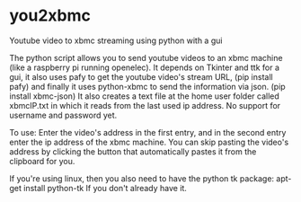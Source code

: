 # you2xbmc
Youtube video to xbmc streaming using python with a gui

The python script allows you to send youtube videos to an xbmc machine (like a raspberry pi running openelec).
It depends on Tkinter and ttk for a gui,
it also uses pafy to get the youtube video's stream URL, (pip install pafy)
and finally it uses python-xbmc to send the information via json. (pip install xbmc-json)
It also creates a text file at the home user folder called xbmcIP.txt in which it reads from the last used ip address.
No support for username and password yet.

To use:
Enter the video's address in the first entry, and in the second entry enter the ip address of the xbmc machine.
You can skip pasting the video's address by clicking the button that automatically pastes it from the clipboard for you.

If you're using linux, then you also need to have the python tk package:
apt-get install python-tk
If you don't already have it.
